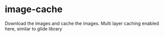 # image-cache

Download the images and cache the images. Multi layer caching enabled here, similar to glide library
